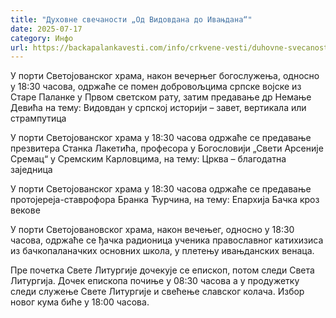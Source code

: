```yaml
---
title: "Духовне свечаности „Од Видовдана до Ивањдана“"
date: 2025-07-17
category: Инфо
url: https://backapalankavesti.com/info/crkvene-vesti/duhovne-svecanosti-od-vidovdana-do-ivanjdana/
---
```


У порти Светојованског храма, након вечерњег богослужења, односно у 18:30 часова, одржаће се помен добровољцима српске војске из Старе Паланке у Првом светском рату, затим предавање др Немање Девића на тему: Видовдан у српској историји – завет, вертикала или стрампутица

У порти Светојованског храма у 18:30 часова одржаће се предавање презвитера Станка Лакетића, професора у Богословији „Свети Арсеније Сремац“ у Сремским Карловцима, на тему: Црква – благодатна заједница

У порти Светојованског храма у 18:30 часова одржаће се предавање протојереја-ставрофора Бранка Ћурчина, на тему: Епархија Бачка кроз векове

У порти Светојовановског храма, након вечењег, односно у 18:30 часова, одржаће се ђачка радионица ученика православног катихизиса из бачкопаланачких основних школа, у плетењу ивањданских венаца.

Пре почетка Свете Литургије дочекује се епископ, потом следи Света Литургија. Дочек епископа почиње у 08:30 часова а у продужетку следи служење Свете Литургије и свећење славског колача. Избор новог кума биће у 18:00 часова.
